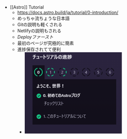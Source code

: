 - [[Astro]] Tutorial
	- https://docs.astro.build/ja/tutorial/0-introduction/
	- めっちゃ流ちょうな日本語
	- Gitの説明も軽くされる
	- Netlifyの説明もされる
	- *Deployファースト*
	- 最初のページが究極的に簡素
	- 進捗保存されてて便利
		- ![image.png](../assets/image_1696345744522_0.png)